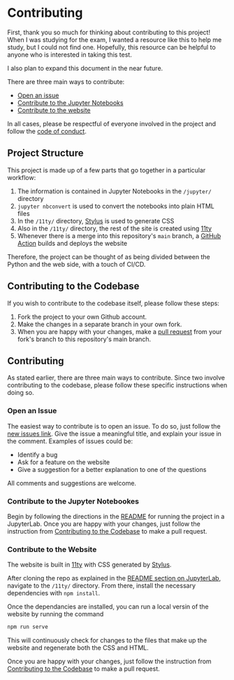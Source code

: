 # Contributing

First, thank you so much for thinking about contributing to this project!
When I was studying for the exam, I wanted a resource like this to help me study, but I could not find one.
Hopefully, this resource can be helpful to anyone who is interested in taking this test.

I also plan to expand this document in the near future.

There are three main ways to contribute:
* [Open an issue](#open-an-issue)
* [Contribute to the Jupyter Notebooks](#contribute-to-the-jupyter-notebookes)
* [Contribute to the website](#contribute-to-the-website)

In all cases, please be respectful of everyone involved in the project and follow the [code of conduct](CODE_OF_CONDUCT.md).

## Project Structure
This project is made up of a few parts that go together in a particular workflow:
1. The information is contained in Jupyter Notebooks in the `/jupyter/` directory
2. `jupyter nbconvert` is used to convert the notebooks into plain HTML files
3. In the `/11ty/` directory, [Stylus](https://stylus-lang.com) is used to generate CSS
4. Also in the `/11ty/` directory, the rest of the site is created using [11ty](https://www.11ty.dev)
5. Whenever there is a merge into this repository's `main` branch, a [GitHub Action](https://docs.github.com/en/actions/learn-github-actions/understanding-github-actions) builds and deploys the website

Therefore, the project can be thought of as being divided between the Python and the web side, with a touch of CI/CD.

## Contributing to the Codebase
If you wish to contribute to the codebase itself, please follow these steps:
1. Fork the project to your own Github account.
2. Make the changes in a separate branch in your own fork.
3. When you are happy with your changes, make a [pull request](https://docs.github.com/en/pull-requests/collaborating-with-pull-requests/proposing-changes-to-your-work-with-pull-requests/creating-a-pull-request) from your fork's branch to this repository's main branch.

## Contributing
As stated earlier, there are three main ways to contribute.
Since two involve contributing to the codebase, please follow these specific instructions when doing so.

### Open an Issue

The easiest way to contribute is to open an issue.
To do so, just follow the [new issues link](https://github.com/andre-a-alves/qiskit-sample-test-answers/issues/new).
Give the issue a meaningful title, and explain your issue in the comment.
Examples of issues could be:
* Identify a bug
* Ask for a feature on the website
* Give a suggestion for a better explanation to one of the questions

All comments and suggestions are welcome.

### Contribute to the Jupyter Notebookes
Begin by following the directions in the [README](README.md#jupyterlab) for running the project in a JupyterLab.
Once you are happy with your changes, just follow the instruction from [Contributing to the Codebase](#contributing-to-the-codebase) to make a pull request.

### Contribute to the Website
The website is built in [11ty](https://www.11ty.dev) with CSS generated by [Stylus](https://stylus-lang.com).

After cloning the repo as explained in the [README section on JupyterLab](README.md#jupyterlab), navigate to the `/11ty/` directory.
From there, install the necessary dependencies with `npm install`.

Once the dependancies are installed, you can run a local versin of the website by running the command
```bash
npm run serve
```

This will continuously check for changes to the files that make up the website and regenerate both the CSS and HTML.

Once you are happy with your changes, just follow the instruction from [Contributing to the Codebase](#contributing-to-the-codebase) to make a pull request.